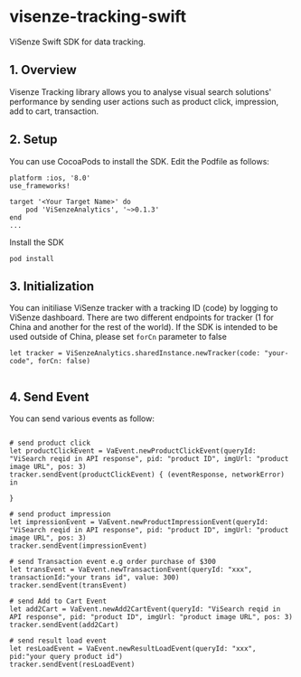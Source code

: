 # visenze-tracking-swift

ViSenze Swift SDK for data tracking.

## 1. Overview

Visenze Tracking library allows you to analyse visual search solutions' performance by sending user actions such as product click, impression, add to cart, transaction.

## 2. Setup

You can use CocoaPods to install the SDK. Edit the Podfile as follows:

```
platform :ios, '8.0'
use_frameworks!

target '<Your Target Name>' do
    pod 'ViSenzeAnalytics', '~>0.1.3'
end
...
```

Install the SDK

```
pod install
```

## 3. Initialization

You can initiliase ViSenze tracker with a tracking ID (code) by logging to ViSenze dashboard. There are two different endpoints for tracker (1 for China and another for the rest of the world). If the SDK is intended to be used outside of China, please set `forCn` parameter to false


```
let tracker = ViSenzeAnalytics.sharedInstance.newTracker(code: "your-code", forCn: false)
        
```

## 4. Send Event

You can send various events as follow:

```

# send product click
let productClickEvent = VaEvent.newProductClickEvent(queryId: "ViSearch reqid in API response", pid: "product ID", imgUrl: "product image URL", pos: 3)
tracker.sendEvent(productClickEvent) { (eventResponse, networkError) in
   
}

# send product impression
let impressionEvent = VaEvent.newProductImpressionEvent(queryId: "ViSearch reqid in API response", pid: "product ID", imgUrl: "product image URL", pos: 3)
tracker.sendEvent(impressionEvent)

# send Transaction event e.g order purchase of $300
let transEvent = VaEvent.newTransactionEvent(queryId: "xxx", transactionId:"your trans id", value: 300)
tracker.sendEvent(transEvent)

# send Add to Cart Event
let add2Cart = VaEvent.newAdd2CartEvent(queryId: "ViSearch reqid in API response", pid: "product ID", imgUrl: "product image URL", pos: 3)
tracker.sendEvent(add2Cart)

# send result load event
let resLoadEvent = VaEvent.newResultLoadEvent(queryId: "xxx", pid:"your query product id")
tracker.sendEvent(resLoadEvent)

```


